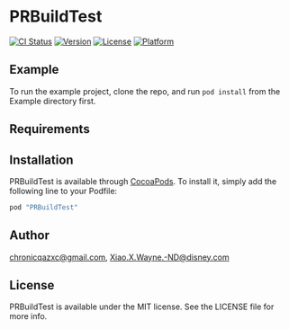 # PRBuildTest

[![CI Status](http://img.shields.io/travis/chronicqazxc@gmail.com/PRBuildTest.svg?style=flat)](https://travis-ci.org/chronicqazxc@gmail.com/PRBuildTest)
[![Version](https://img.shields.io/cocoapods/v/PRBuildTest.svg?style=flat)](http://cocoapods.org/pods/PRBuildTest)
[![License](https://img.shields.io/cocoapods/l/PRBuildTest.svg?style=flat)](http://cocoapods.org/pods/PRBuildTest)
[![Platform](https://img.shields.io/cocoapods/p/PRBuildTest.svg?style=flat)](http://cocoapods.org/pods/PRBuildTest)

## Example

To run the example project, clone the repo, and run `pod install` from the Example directory first.

## Requirements

## Installation

PRBuildTest is available through [CocoaPods](http://cocoapods.org). To install
it, simply add the following line to your Podfile:

```ruby
pod "PRBuildTest"
```

## Author

chronicqazxc@gmail.com, Xiao.X.Wayne.-ND@disney.com

## License

PRBuildTest is available under the MIT license. See the LICENSE file for more info.
